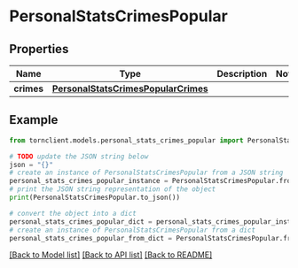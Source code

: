 # PersonalStatsCrimesPopular


## Properties

Name | Type | Description | Notes
------------ | ------------- | ------------- | -------------
**crimes** | [**PersonalStatsCrimesPopularCrimes**](PersonalStatsCrimesPopularCrimes.md) |  | 

## Example

```python
from tornclient.models.personal_stats_crimes_popular import PersonalStatsCrimesPopular

# TODO update the JSON string below
json = "{}"
# create an instance of PersonalStatsCrimesPopular from a JSON string
personal_stats_crimes_popular_instance = PersonalStatsCrimesPopular.from_json(json)
# print the JSON string representation of the object
print(PersonalStatsCrimesPopular.to_json())

# convert the object into a dict
personal_stats_crimes_popular_dict = personal_stats_crimes_popular_instance.to_dict()
# create an instance of PersonalStatsCrimesPopular from a dict
personal_stats_crimes_popular_from_dict = PersonalStatsCrimesPopular.from_dict(personal_stats_crimes_popular_dict)
```
[[Back to Model list]](../README.md#documentation-for-models) [[Back to API list]](../README.md#documentation-for-api-endpoints) [[Back to README]](../README.md)


